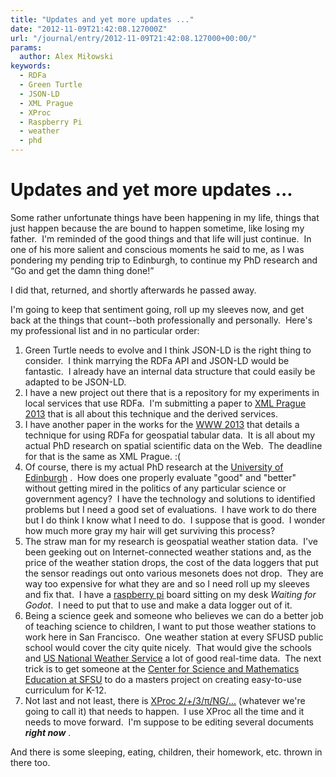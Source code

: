 ```yaml
---
title: "Updates and yet more updates ..."
date: "2012-11-09T21:42:08.127000Z"
url: "/journal/entry/2012-11-09T21:42:08.127000+00:00/"
params:
  author: Alex Miłowski
keywords:
  - RDFa
  - Green Turtle
  - JSON-LD
  - XML Prague
  - XProc
  - Raspberry Pi
  - weather
  - phd
---
```



# Updates and yet more updates ...

Some rather unfortunate things have been happening in my life, things that just happen because the are bound to happen sometime, like losing my father.  I'm reminded of the good things and that life will just continue.  In one of his more salient and conscious moments he said to me, as I was pondering my pending trip to Edinburgh, to continue my PhD research and  “Go and get the damn thing done!”

I did that, returned, and shortly afterwards he passed away.

I'm going to keep that sentiment going, roll up my sleeves now, and get back at the things that count--both professionally and personally.  Here's my professional list and in no particular order:




  1. Green Turtle needs to evolve and I think JSON-LD is the right thing to consider.  I think marrying the RDFa API and JSON-LD would be fantastic.  I already have an internal data structure that could easily be adapted to be JSON-LD.
  1. I have a new project out there that is a repository for my experiments in local services that use RDFa.  I'm submitting a paper to [XML Prague 2013](http://www.xmlprague.cz) that is all about this technique and the derived services.
  1. I have another paper in the works for the [WWW 2013](http://www2013.org) that details a technique for using RDFa for geospatial tabular data.  It is all about my actual PhD research on spatial scientific data on the Web.  The deadline for that is the same as XML Prague. :(
  1. Of course, there is my actual PhD research at the [University of Edinburgh](http://www.ed.ac.uk/schools-departments/informatics/) .  How does one properly evaluate "good" and "better" without getting mired in the politics of any particular science or government agency?  I have the technology and solutions to identified problems but I need a good set of evaluations.  I have work to do there but I do think I know what I need to do.  I suppose that is good.  I wonder how much more gray my hair will get surviving this process?
  1. The straw man for my research is geospatial weather station data.  I've been geeking out on Internet-connected weather stations and, as the price of the weather station drops, the cost of the data loggers that put the sensor readings out onto various mesonets does not drop.  They are way too expensive for what they are and so I need roll up my sleeves and fix that.  I have a [raspberry pi](http://www.raspberrypi.org) board sitting on my desk <cite>Waiting for Godot</cite>.  I need to put that to use and make a data logger out of it.
  1. Being a science geek and someone who believes we can do a better job of teaching science to children, I want to put those weather stations to work here in San Francisco.  One weather station at every SFUSD public school would cover the city quite nicely.  That would give the schools and [US National Weather Service](http://www.weather.gov) a lot of good real-time data.  The next trick is to get someone at the [Center for Science and Mathematics Education at SFSU](http://csmesf.org) to do a masters project on creating easy-to-use curriculum for K-12.
  1. Not last and not least, there is [XProc 2/+/3/π/NG/...](http://www.w3.org/XML/Processing/) (whatever we're going to call it) that needs to happen.  I use XProc all the time and it needs to move forward.  I'm suppose to be editing several documents ***right now*** .

And there is some sleeping, eating, children, their homework, etc. thrown in there too.


